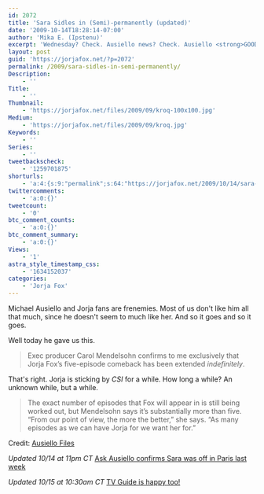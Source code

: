```yaml
---
id: 2072
title: 'Sara Sidles in (Semi)-permanently (updated)'
date: '2009-10-14T18:28:14-07:00'
author: 'Mika E. (Ipstenu)'
excerpt: 'Wednesday? Check. Ausiello news? Check. Ausiello <strong>GOOD</strong> news!? That''s right, Jorja''s sticking around for the foreseeable future.  You may commence the celebration. <em>Updated 10/14 at 11pm CT & 10/15 at 10:30am CT</em>'
layout: post
guid: 'https://jorjafox.net/?p=2072'
permalink: /2009/sara-sidles-in-semi-permanently/
Description:
    - ''
Title:
    - ''
Thumbnail:
    - 'https://jorjafox.net/files/2009/09/kroq-100x100.jpg'
Medium:
    - 'https://jorjafox.net/files/2009/09/kroq.jpg'
Keywords:
    - ''
Series:
    - ''
tweetbackscheck:
    - '1259701875'
shorturls:
    - 'a:4:{s:9:"permalink";s:64:"https://jorjafox.net/2009/10/14/sara-sidles-in-semi-permanently/";s:7:"tinyurl";s:26:"http://tinyurl.com/ykpfqzj";s:4:"isgd";s:18:"http://is.gd/52WiK";s:5:"bitly";s:19:"http://bit.ly/cEqeX";}'
twittercomments:
    - 'a:0:{}'
tweetcount:
    - '0'
btc_comment_counts:
    - 'a:0:{}'
btc_comment_summary:
    - 'a:0:{}'
Views:
    - '1'
astra_style_timestamp_css:
    - '1634152037'
categories:
    - 'Jorja Fox'
---
```


Michael Ausiello and Jorja fans are frenemies.  Most of us don't like him all that much, since he doesn't seem to much like her.  And so it goes and so it goes.

Well today he gave us this.

<blockquote>Exec producer Carol Mendelsohn confirms to me exclusively that Jorja Fox’s five-episode comeback has been extended <em>indefinitely</em>.</blockquote>

That's right.  Jorja is sticking by <em>CSI</em> for a while. How long a while? An unknown while, but a while.

<blockquote>The exact number of episodes that Fox will appear in is still being worked out, but Mendelsohn says it’s substantially more than five. “From our point of view, the more the better,” she says. “As many episodes as we can have Jorja for we want her for.”</blockquote>

Credit: <a href="http://ausiellofiles.ew.com/2009/10/14/exclusive-jorja-fox-makes-her-csi-return-more-permanent/">Ausiello Files</a>

<em>Updated 10/14 at 11pm CT</em>
<a href="http://ausiellofiles.ew.com/2009/10/14/ask-ausiello-spoilers-on-ncis-house-greys-csi-and-more/">Ask Ausiello confirms Sara was off in Paris last week</a>

<em>Updated 10/15 at 10:30am CT</em>
<a href="http://www.tvguide.com/News/Fox-CSI-Returning-1010882.aspx">TV Guide is happy too!</a>